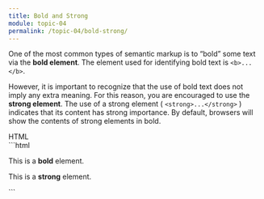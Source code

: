 ```yaml
---
title: Bold and Strong
module: topic-04
permalink: /topic-04/bold-strong/
---
```


<div class="divider-heading"></div>

One of the most common types of semantic markup is to “bold” some text via the **bold element**. The element used for identifying bold text is `<b>...</b>`.

However, it is important to recognize that the use of bold text does not imply any extra meaning. For this reason, you are encouraged to use the **strong element**. The use of a strong element ( `<strong>...</strong>` ) indicates that its content has strong importance. By default, browsers will show the contents of strong elements in bold.


<div id="code-heading">HTML</div>
```html
<p>This is a <b>bold</b> element.</p>

<p>This is a <strong>strong</strong> element.</p>
```


<div class="codepen-embed">
  <p data-height="400" data-theme-id="30567" data-slug-hash="rGOPKj" data-default-tab="html,result" data-user="Media-Ed-Online" data-pen-title="Semantic HTML, Bold and Strong" class="codepen"></a>
</div>
